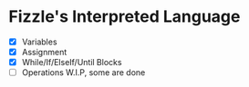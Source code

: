 # Fizzle's Interpreted Language

- [x] Variables
- [x] Assignment
- [x] While/If/ElseIf/Until Blocks
- [ ] Operations W.I.P, some are done
